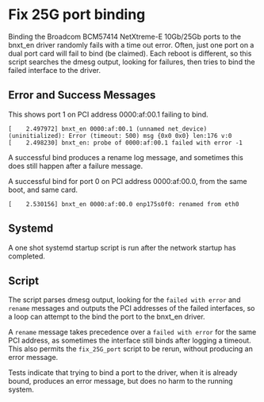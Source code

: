 # Fix 25G port binding

Binding the Broadcom BCM57414 NetXtreme-E 10Gb/25Gb ports to the bnxt_en driver randomly fails with a time out error. Often, just one port on a dual port card will fail to bind (be claimed). Each reboot is different, so this script searches the dmesg output, looking for failures, then tries to bind the failed interface to the driver.

## Error and Success Messages
This shows port 1 on PCI address 0000:af:00.1 failing to bind.
```
[    2.497972] bnxt_en 0000:af:00.1 (unnamed net_device) (uninitialized): Error (timeout: 500) msg {0x0 0x0} len:176 v:0
[    2.498230] bnxt_en: probe of 0000:af:00.1 failed with error -1
```

A successful bind produces a rename log message, and sometimes this does still happen after a failure message.

A successful bind for port 0 on PCI address 0000:af:00.0, from the same boot, and same card.
```
[    2.530156] bnxt_en 0000:af:00.0 enp175s0f0: renamed from eth0
```

## Systemd
A one shot systemd startup script is run after the network startup has completed.

## Script
The script parses dmesg output, looking for the `failed with error` and `rename` messages and outputs the PCI addresses of the failed interfaces, so a loop can attempt to the bind the port to the bnxt_en driver.

A `rename` message takes precedence over a `failed with error` for the same PCI address, as sometimes the interface still binds after logging a timeout. This also permits the `fix_25G_port` script to be rerun, without producing an error message.

Tests indicate that trying to bind a port to the driver, when it is already bound, produces an error message, but does no harm to the running system.

